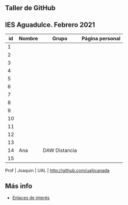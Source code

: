 ## Taller de GitHub

## IES Aguadulce. Febrero 2021

id | Nombre  | Grupo | Página personal |  
-- | ----------------- | ----------------- | -----------------
1 | | |
2 | | |
3 | | |
4 | | |
5 | | |
6 | | |
7 | | |
8 | | |
9 | | |
10 | | |
11 | | |
12 | | |
13 | | |
14 |Ana | DAW Distancia | 
15 | | |


Prof | Joaquin | UAL | http://github.com/ualjjcanada

## Más info
* [Enlaces de interés](enlaces.md)

